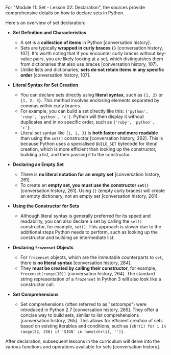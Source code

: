 For "Module 11: Set - Lesson 02: Declaration", the sources provide comprehensive details on how to declare sets in Python.

Here's an overview of set declaration:

*   **Set Definition and Characteristics**
    *   A set is a **collection of items** in Python [conversation history].
    *   Sets are typically **wrapped in curly braces `{}`** [conversation history, 107]. It's worth noting that if you encounter curly braces without key-value pairs, you are likely looking at a set, which distinguishes them from dictionaries that also use braces [conversation history, 107].
    *   Unlike lists and dictionaries, **sets do not retain items in any specific order** [conversation history, 107].

*   **Literal Syntax for Set Creation**
    *   You can declare sets directly using **literal syntax**, such as `{1, 2}` or `{1, 2, 3}`. This method involves enclosing elements separated by commas within curly braces.
    *   For example, you can build a set directly like this: `{'python', 'ruby', 'python', 'c'}`. Python will then display it without duplicates and in no specific order, such as `{'ruby', 'python', 'c'}`.
    *   Literal set syntax like `{1, 2, 3}` is **both faster and more readable** than using the `set()` constructor [conversation history, 262]. This is because Python uses a specialised `BUILD_SET` bytecode for literal creation, which is more efficient than looking up the constructor, building a list, and then passing it to the constructor.

*   **Declaring an Empty Set**
    *   There is **no literal notation for an empty set** [conversation history, 261].
    *   To create an **empty set, you must use the constructor `set()`** [conversation history, 261]. Using `{}` (empty curly braces) will create an empty dictionary, not an empty set [conversation history, 261].

*   **Using the Constructor for Sets**
    *   Although literal syntax is generally preferred for its speed and readability, you can also declare a set by calling the `set()` constructor, for example, `set()`. This approach is slower due to the additional steps Python needs to perform, such as looking up the constructor and building an intermediate list.

*   **Declaring `frozenset` Objects**
    *   For `frozenset` objects, which are the immutable counterparts to `set`, there is **no literal syntax** [conversation history, 264].
    *   They **must be created by calling their constructor**, for example, `frozenset(range(10))` [conversation history, 264]. The standard string representation of a `frozenset` in Python 3 will also look like a constructor call.

*   **Set Comprehensions**
    *   Set comprehensions (often referred to as "setcomps") were introduced in Python 2.7 [conversation history, 265]. They offer a concise way to build sets, similar to list comprehensions [conversation history, 265]. This allows for efficient creation of sets based on existing iterables and conditions, such as `{chr(i) for i in range(32, 256) if 'SIGN' in name(chr(i), '')}`.

After declaration, subsequent lessons in the curriculum will delve into the various functions and operations available for sets [conversation history].